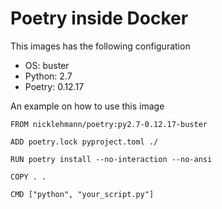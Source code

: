 Poetry inside Docker
====================

This images has the following configuration

- OS: buster
- Python: 2.7
- Poetry: 0.12.17

An example on how to use this image

```
FROM nicklehmann/poetry:py2.7-0.12.17-buster

ADD poetry.lock pyproject.toml ./

RUN poetry install --no-interaction --no-ansi

COPY . .

CMD ["python", "your_script.py"]
```
